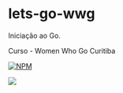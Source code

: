 # lets-go-wwg
Iniciação ao Go. 

Curso  -  Women Who Go Curitiba

[![NPM](https://img.shields.io/npm/l/react)](https://github.com/bea3853/go-bool/blob/master/LICENSE)

<img src="https://img.shields.io/badge/Go-00ADD8?style=for-the-badge&logo=go&logoColor=white}" />



